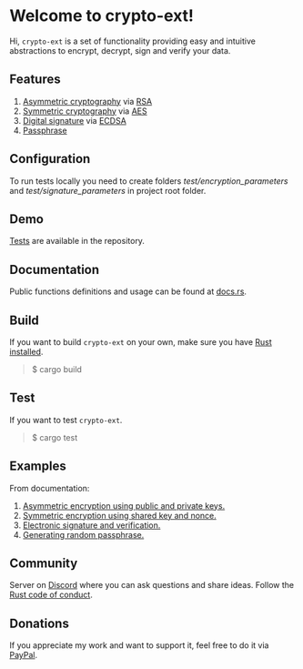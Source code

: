 # Welcome to crypto-ext!

Hi, `crypto-ext` is a set of functionality providing easy and intuitive abstractions to encrypt, decrypt, sign and verify your data.

## Features
1. [Asymmetric cryptography](https://en.wikipedia.org/wiki/Public-key_cryptography) via [RSA](https://en.wikipedia.org/wiki/RSA_(cryptosystem))
1. [Symmetric cryptography](https://en.wikipedia.org/wiki/Symmetric-key_algorithm) via [AES](https://en.wikipedia.org/wiki/Advanced_Encryption_Standard)
1. [Digital signature](https://en.wikipedia.org/wiki/Digital_signature) via [ECDSA](https://en.wikipedia.org/wiki/Elliptic_Curve_Digital_Signature_Algorithm)
1. [Passphrase](https://en.wikipedia.org/wiki/Passphrase)

## Configuration
To run tests locally you need to create folders _test/encryption_parameters_ and _test/signature_parameters_ in project root folder.

## Demo
[Tests](https://github.com/bohdaq/crypto-ext) are available in the repository.

## Documentation
Public functions definitions and usage can be found at [docs.rs](https://docs.rs/crypto-ext/0.0.1/crypto_ext/).

## Build
If you want to build `crypto-ext` on your own, make sure you have [Rust installed](https://www.rust-lang.org/tools/install).

> $ cargo build


## Test
If you want to test `crypto-ext`.

> $ cargo test

## Examples 
From documentation:

1. [Asymmetric encryption using public and private keys.](https://docs.rs/crypto-ext/0.0.1/crypto_ext/asymmetric/encryption/fn.encrypt.html)
2. [Symmetric encryption using shared key and nonce.](https://docs.rs/crypto-ext/0.0.1/crypto_ext/symmetric/encryption/fn.encrypt.html)
3. [Electronic signature and verification.](https://docs.rs/crypto-ext/0.0.1/crypto_ext/asymmetric/signing/fn.sign.html)
4. [Generating random passphrase.](https://docs.rs/crypto-ext/0.0.1/crypto_ext/passphrase/fn.generate_passphrase.html)

## Community
Server on [Discord](https://discord.gg/PNqtG5ctMh) where you can ask questions and share ideas. Follow the [Rust code of conduct](https://www.rust-lang.org/policies/code-of-conduct).

## Donations
If you appreciate my work and want to support it, feel free to do it via [PayPal](https://www.paypal.com/donate/?hosted_button_id=VN8QMM52PM6JC).
